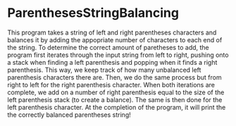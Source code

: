 # ParenthesesStringBalancing
This program takes a string of left and right parentheses characters and balances it by adding the appopriate number of characters to each end of the string. To determine the correct amount of paretheses to add, the program first iterates through the input string from left to right, pushing onto a stack when finding a left parenthesis and popping when it finds a right parenthesis. This way, we keep track of how many unbalanced left parenthesis characters there are.  Then, we do the same process but from right to left for the right parenthesis character. When both iterations are complete, we add on a number of right parenthesis equal to the size of the left parenthesis stack (to create a balance). The same is then done for the left parenthesis character.  At the completion of the program, it will print the the correctly balanced parentheses string!
